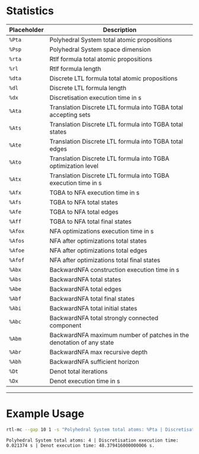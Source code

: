 # Statistics


| Placeholder | Description                                                          |
|-------------|----------------------------------------------------------------------|
| `%Pta`      | Polyhedral System total atomic propositions                          |
| `%Psp`      | Polyhedral System space dimension                                    |
| `%rta`      | Rtlf formula total atomic propositions                               |
| `%rl`       | Rtlf formula length                                                  |
| `%dta`      | Discrete LTL formula total atomic propositions                       |
| `%dl`       | Discrete LTL formula length                                          |
| `%dx`       | Discretisation execution time in s                                   |
| `%Ata`      | Translation Discrete LTL formula into TGBA total accepting sets      |
| `%Ats`      | Translation Discrete LTL formula into TGBA total states              |
| `%Ate`      | Translation Discrete LTL formula into TGBA total edges               |
| `%Ato`      | Translation Discrete LTL formula into TGBA optimization level        |
| `%Atx`      | Translation Discrete LTL formula into TGBA execution time in s       |
| `%Afx`      | TGBA to NFA execution time in s                                      |
| `%Afs`      | TGBA to NFA total states                                             |
| `%Afe`      | TGBA to NFA total edges                                              |
| `%Aff`      | TGBA to NFA total final states                                       |
| `%Afox`     | NFA optimizations execution time in s                                |
| `%Afos`     | NFA after optimizations total states                                 |
| `%Afoe`     | NFA after optimizations total edges                                  |
| `%Afof`     | NFA after optimizations total final states                           |
| `%Abx`      | BackwardNFA construction execution time in s                         |
| `%Abs`      | BackwardNFA total states                                             |
| `%Abe`      | BackwardNFA total edges                                              |
| `%Abf`      | BackwardNFA total final states                                       |
| `%Abi`      | BackwardNFA total initial states                                     |
| `%Abc`      | BackwardNFA total strongly connected component                       |
| `%Abm`      | BackwardNFA maximum number of patches in the denotation of any state |
| `%Abr`      | BackwardNFA max recursive depth                                      |
| `%Abh`      | BackwardNFA sufficient horizon                                       |
| `%Dt`       | Denot total iterations                                               |
| `%Dx`       | Denot execution time in s                                            |

---

# Example Usage

```bash
rtl-mc --gap 10 1 -s "Polyhedral System total atoms: %Pta | Discretisation execution time: %dx s | Denot execution time: %Dx s."
```

```
Polyhedral System total atoms: 4 | Discretisation execution time: 0.021374 s | Denot execution time: 48.379416000000006 s.
```